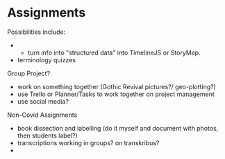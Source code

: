 # Assignments

Possibilities include:

* * turn info into "structured data" into TimelineJS or StoryMap.
* terminology quizzes

Group Project?

* work on something together \(Gothic Revival pictures?/ geo-plotting?\)
* use Trello or Planner/Tasks to work together on project management
* use social media?



Non-Covid Assignments

* book dissection and labelling \(do it myself and document with photos, then students label?\)
* transcriptions working in groups? on transkribus?
* 


